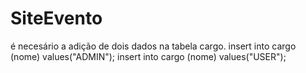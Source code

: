 # SiteEvento

é necesário a adição de dois dados na tabela cargo.
insert into cargo (nome) values("ADMIN");
insert into cargo (nome) values("USER");
